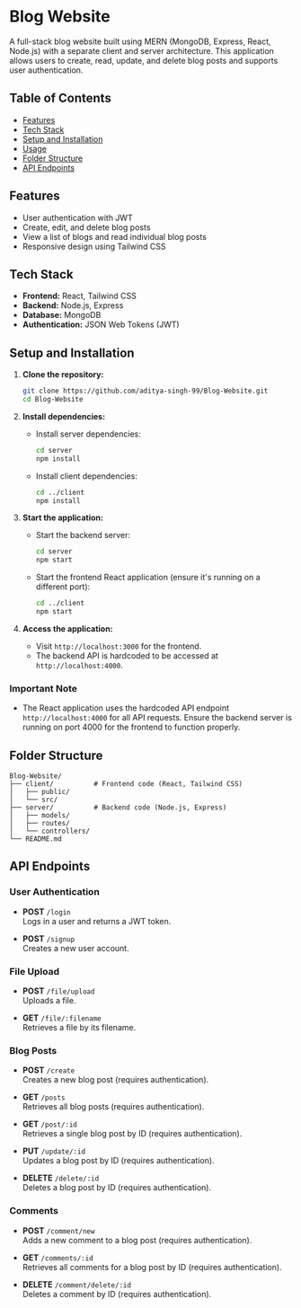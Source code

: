 
# Blog Website

A full-stack blog website built using MERN (MongoDB, Express, React, Node.js) with a separate client and server architecture. This application allows users to create, read, update, and delete blog posts and supports user authentication.

## Table of Contents
- [Features](#features)
- [Tech Stack](#tech-stack)
- [Setup and Installation](#setup-and-installation)
- [Usage](#usage)
- [Folder Structure](#folder-structure)
- [API Endpoints](#api-endpoints)

## Features
- User authentication with JWT
- Create, edit, and delete blog posts
- View a list of blogs and read individual blog posts
- Responsive design using Tailwind CSS

## Tech Stack
- **Frontend:** React, Tailwind CSS
- **Backend:** Node.js, Express
- **Database:** MongoDB
- **Authentication:** JSON Web Tokens (JWT)

## Setup and Installation

1. **Clone the repository:**
    ```bash
    git clone https://github.com/aditya-singh-99/Blog-Website.git
    cd Blog-Website
    ```

2. **Install dependencies:**
   - Install server dependencies:
     ```bash
     cd server
     npm install
     ```
   - Install client dependencies:
     ```bash
     cd ../client
     npm install
     ```

3. **Start the application:**
   - Start the backend server:
     ```bash
     cd server
     npm start
     ```
   - Start the frontend React application (ensure it's running on a different port):
     ```bash
     cd ../client
     npm start
     ```

4. **Access the application:**
   - Visit `http://localhost:3000` for the frontend.
   - The backend API is hardcoded to be accessed at `http://localhost:4000`.

### Important Note
- The React application uses the hardcoded API endpoint `http://localhost:4000` for all API requests. Ensure the backend server is running on port 4000 for the frontend to function properly.


## Folder Structure
```plaintext
Blog-Website/
├── client/          # Frontend code (React, Tailwind CSS)
│   ├── public/      
│   └── src/         
├── server/          # Backend code (Node.js, Express)
│   ├── models/      
│   ├── routes/      
│   └── controllers/ 
└── README.md
```

## API Endpoints

### User Authentication
- **POST** `/login`  
  Logs in a user and returns a JWT token.

- **POST** `/signup`  
  Creates a new user account.

### File Upload
- **POST** `/file/upload`  
  Uploads a file.

- **GET** `/file/:filename`  
  Retrieves a file by its filename.

### Blog Posts
- **POST** `/create`  
  Creates a new blog post (requires authentication).

- **GET** `/posts`  
  Retrieves all blog posts (requires authentication).

- **GET** `/post/:id`  
  Retrieves a single blog post by ID (requires authentication).

- **PUT** `/update/:id`  
  Updates a blog post by ID (requires authentication).

- **DELETE** `/delete/:id`  
  Deletes a blog post by ID (requires authentication).

### Comments
- **POST** `/comment/new`  
  Adds a new comment to a blog post (requires authentication).

- **GET** `/comments/:id`  
  Retrieves all comments for a blog post by ID (requires authentication).

- **DELETE** `/comment/delete/:id`  
  Deletes a comment by ID (requires authentication).
